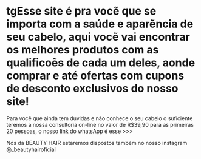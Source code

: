 # tgEsse site é pra vocẽ que se importa com a saúde e aparẽncia de seu cabelo, aqui vocẽ vai encontrar os melhores produtos com as qualificoẽs de cada um deles, aonde comprar e até ofertas com cupons de desconto exclusivos do nosso site! 
Para vocẽ que ainda tem duvidas e não conhece o seu cabelo o suficiente teremos a nossa consultoria on-line no valor de R$39,90 para as primeiras 20 pessoas, o nosso link do whatsApp é esse >>>



Nós da BEAUTY HAIR estaremos dispostos também no nosso instagram @_beautyhairoficial
